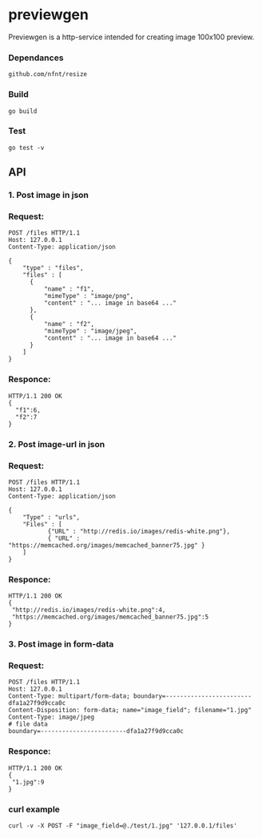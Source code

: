 # previewgen
Previewgen is a http-service intended for creating image 100x100 preview.

### Dependances
```
github.com/nfnt/resize
```

### Build
```
go build
```
### Test
```
go test -v
```


## API

### 1. Post image in json
### Request:
```
POST /files HTTP/1.1
Host: 127.0.0.1
Content-Type: application/json
 
{
    "type" : "files",
    "files" : [
      { 
          "name" : "f1",
          "mimeType" : "image/png",
          "content" : "... image in base64 ..."
      },
      { 
          "name" : "f2",
          "mimeType" : "image/jpeg",
          "content" : "... image in base64 ..."
      }
    ]
}
```
### Responce:
```
HTTP/1.1 200 OK
{
  "f1":6,
  "f2":7
}
```

### 2. Post image-url in json
### Request:
```
POST /files HTTP/1.1
Host: 127.0.0.1
Content-Type: application/json

{ 
	"Type" : "urls",
	"Files" : [ 
	       {"URL" : "http://redis.io/images/redis-white.png"},
	       { "URL" : "https://memcached.org/images/memcached_banner75.jpg" }
	]
}
```
### Responce:
```
HTTP/1.1 200 OK
{
 "http://redis.io/images/redis-white.png":4,
 "https://memcached.org/images/memcached_banner75.jpg":5
}
```
### 3. Post image in form-data
### Request:
```
POST /files HTTP/1.1
Host: 127.0.0.1
Content-Type: multipart/form-data; boundary=------------------------dfa1a27f9d9cca0c
Content-Disposition: form-data; name="image_field"; filename="1.jpg"
Content-Type: image/jpeg
# file data
boundary=------------------------dfa1a27f9d9cca0c
```
### Responce:
```
HTTP/1.1 200 OK
{
 "1.jpg":9
}
```
### curl example
```
curl -v -X POST -F "image_field=@./test/1.jpg" '127.0.0.1/files'
```



